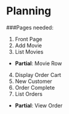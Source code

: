 Planning
========

###Pages needed:
1. Front Page
2. Add Movie
3. List Movies
  + __Partial__: Movie Row
4. Display Order Cart
5. New Customer
6. Order Complete
7. List Orders
  + __Partial__: View Order
